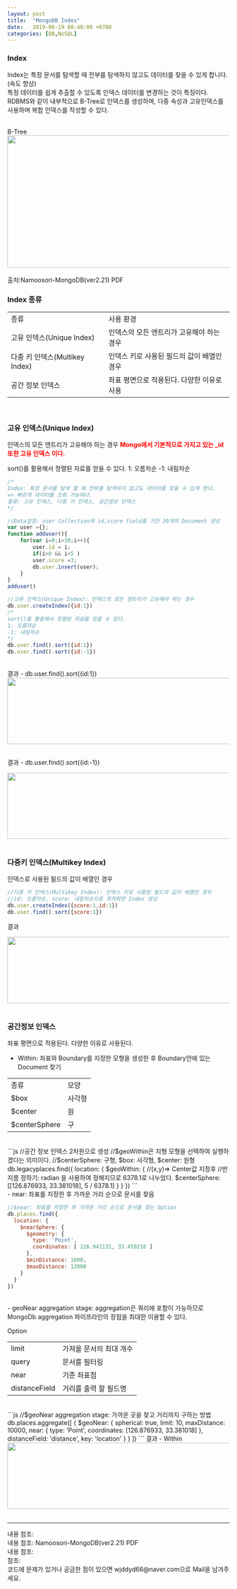 ```yaml
---
layout: post
title:  "MongoDB Index"
date:   2019-06-19 08:40:00 +0700
categories: [DB,NoSQL]
---
```


###  Index
Index는 특정 문서를 탐색할 때 전부를 탐색하지 않고도 데이터를 찾을 수 있게 합니다.(속도 향상)  
특정 데이터를 쉽게 추출할 수 있도록 인덱스 데이터를 변경하는 것이 특징이다.  
RDBMS와 같이 내부적으로 B-Tree로 인덱스를 생성하며, 다중 속성과 고유인덱스를 사용하며 복합 인덱스를 작성할 수 있다.  

<br>
B-Tree
<div><img src="https://raw.githubusercontent.com/wjddyd66/wjddyd66.github.io/master/static/img/NoSQL/Btree1.PNG" height="300" width="600" /></div><br>
출처:Namoosori-MongoDB(ver2.21) PDF  

###  Index 종류
<link rel = "stylesheet" href ="/static/css/bootstrap.min.css">
<table class="table">
	<tbody>
	<tr>
		<td>종류</td><td>사용 환경</td>
	</tr>
	<tr>
		<td>고유 인덱스(Unique Index)</td><td>인덱스의 모든 엔트리가 고유해야 하는 경우</td>
	</tr>
		<tr>
		<td>다중 키 인덱스(Multikey Index)</td><td>인덱스 키로 사용된 필드의 값이 배열인 경우</td>
	</tr>
	<tr>
		<td>공간 정보 인덱스</td><td>좌표 평면으로 적용된다. 다양한 이유로 사용</td>
	</tr>
	</tbody>
</table>
<br>

###  고유 인덱스(Unique Index)
인덱스의 모든 엔트리가 고유해야 하는 경우
<span style ="color: red">**Mongo에서 기본적으로 가지고 있는 _id 또한 고유 인덱스 이다.**</span><br>


sort()를 활용해서 정렬된 자료를 얻을 수 있다. 1: 오름차순 -1: 내림차순
```js
/*
Index: 특정 문서를 탐색 할 때 전부를 탐색하지 않고도 데이터를 찾을 수 있게 한다.
=> 빠르게 데이터를 조회 가능하다.
종류: 고유 인덱스, 다중 키 인덱스, 공간정보 인덱스
*/

//Data설정: user Collection에 id,score field를 가진 30개의 Document 생성
var user ={};
function adduser(){
    for(var i=0;i<30;i++){
    	user.id = i;
    	if(i>0 && i<5 )
    	user.score =3;
    	db.user.insert(user);
    }
}
adduser()

//고유 인덱스(Unique Index): 인덱스의 모든 엔트리가 고유해야 하는 경우
db.user.createIndex({id:1})
/*
sort()를 활용해서 정렬된 자료를 얻을 수 있다.
1: 오름차순
-1: 내림차순
*/
db.user.find().sort({id:1})
db.user.find().sort({id:-1})
```
<br>
결과 - db.user.find().sort({id:1})
<div><img src="https://raw.githubusercontent.com/wjddyd66/wjddyd66.github.io/master/static/img/NoSQL/UniqueIndex1.PNG" height="150" width="600" /></div>
<br>

결과 - db.user.find().sort({id:-1})
<div><img src="https://raw.githubusercontent.com/wjddyd66/wjddyd66.github.io/master/static/img/NoSQL/UniqueIndex2.PNG" height="150" width="600" /></div>
<br>

###  다중키 인덱스(Multikey Index)
인덱스로 사용된 필드의 값이 배열인 경우  
```js
//다중 키 인덱스(Multikey Index): 인덱스 키로 사용된 필드의 값이 배열인 경우
//id: 오름차순, score: 내림차순으로 최적화한 Index 생성
db.user.createIndex({score:1,id:1})
db.user.find().sort({score:1})
```
결과
<div><img src="https://raw.githubusercontent.com/wjddyd66/wjddyd66.github.io/master/static/img/NoSQL/MulIndex1.PNG" height="150" width="600" /></div>
<br>

###  공간정보 인덱스
좌표 평면으로 적용된다. 다양한 이유로 사용된다.
 - Within: 좌표와 Boundary를 지정한 모형을 생성한 후 Boundary안에 있는 Document 찾기  
<link rel = "stylesheet" href ="/static/css/bootstrap.min.css">
<table class="table">
	<tbody>
	<tr>
		<td>종류</td><td>모양</td>
	</tr>
	<tr>
		<td>$box</td><td>사각형</td>
	</tr>
		<tr>
		<td>$center</td><td>원</td>
	</tr>
		<tr>
		<td>$centerSphere</td><td>구</td>
	</tr>
	</tbody>
</table>
<br>
```js
//공간 정보 인덱스 2차원으로 생성
//$geoWithin은 지형 모형을 선택하여 실행하겠다는 의미이다.
//$centerSphere: 구형, $box: 사각형, $center: 원형
db.legacyplaces.find({
  location: {
    $geoWithin: {
      //(x,y)=> Center값 지정후
      //반지름 정하기: radian 을 사용하여 정해지므로 6378.1로 나누었다.
      $centerSphere: [[126.876933, 33.381018], 5 / 6378.1]
    }
  }
})
```
<br>
 - near: 좌표를 지정한 후 가까운 거리 순으로 문서를 찾음  


```js
//$near: 좌표를 지정한 후 가까운 거리 순으로 문서를 찾는 Option
db.places.find({
  location: {
    $nearSphere: {
      $geometry: {
        type: 'Point',
        coordinates: [ 126.941131, 33.459216 ]
      },
      $minDistance: 1000,
      $maxDistance: 12000
    }
  }
})
```
<br>
 - geoNear aggregation stage: aggregation은 쿼리에 포함이 가능하므로 MongoDb aggregation 파이프라인의 장점을 최대한 이용할 수 있다.  


Option
<link rel = "stylesheet" href ="/static/css/bootstrap.min.css">
<table class="table">
	<tbody>
	<tr>
		<td>limit</td><td>가져올 문서의 최대 개수</td>
	</tr>
	<tr>
		<td>query</td><td>문서를 필터링</td>
	</tr>
		<tr>
		<td>near</td><td>기준 좌표점</td>
	</tr>
		<tr>
		<td>distanceField</td><td>거리를 출력 할 필드명</td>
	</tr>
	</tbody>
</table>
<br>
```js
//$geoNear aggregation stage: 가까운 곳을 찾고 거리까지 구하는 방법
db.places.aggregate([
  {
    $geoNear: {
      spherical: true,
      limit: 10,
      maxDistance: 10000,
      near: {
        type: 'Point',
        coordinates: [126.876933, 33.381018]
      },
      distanceField: 'distance',
      key: 'location'
    }
  }
])
```
결과 - Within
<div><img src="https://raw.githubusercontent.com/wjddyd66/wjddyd66.github.io/master/static/img/NoSQL/Geo1.PNG" height="150" width="600" /></div>
<br>
<hr>
내용 참조: <https://docs.mongodb.com/manual/indexes/><br>
내용 참조: Namoosori-MongoDB(ver2.21) PDF<br>
내용 참조: <https://blog.ull.im/engineering/2019/03/06/mongodb-geospatial-queries.html><br>
참조: <https://github.com/wjddyd66/NoSQL/tree/master/Index><br>
코드에 문제가 있거나 궁금한 점이 있으면 wjddyd66@naver.com으로  Mail을 남겨주세요.